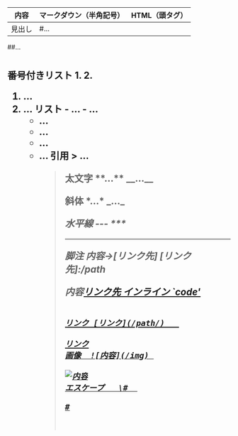 |内容|マークダウン（半角記号）|HTML（頭タグ）|
|---|---|---|
|見出し|#...
##...	<h1>
<h2>
番号付きリスト	1.
2.	<ol>
<li>...
<li>...
リスト	- ...
- ...

* ...
* ...	<ul>
<li>...
<li>...
引用	> ...	<blockquote><p>
太文字	**...**
__...__	<p><strong>
斜体	*...*
_..._	<p><em>
水平線	---
***	<hr />
脚注	内容→[リンク先]
[リンク先]:/path	<p>内容<a href="/path">リンク先
インライン	`code'	<p><code>
リンク	[リンク](/path/)	<p>リンク<a href="/path/">
画像	![内容](/img)	<p><img alt="内容" src="/img" />
エスケープ	\#	<p>#
